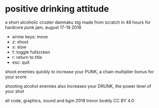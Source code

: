 # positive drinking attitude
a short alcoholic cruster danmaku stg made from scratch in 48 hours for hardcore punk jam, august 17-19 2018

* arrow keys: move
* z: shoot
* x: slow
* f: toggle fullscreen
* r: return to title
* esc: quit

shoot enemies quickly to increase your PUNK, a chain multiplier bonus for your score

shooting alcohol enemies also increases your DRUNK, the power level of your shot

all code, graphics, sound and bgm 2018 trevor boddy CC BY 4.0
